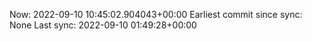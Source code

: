 Now: 2022-09-10 10:45:02.904043+00:00 Earliest commit since sync: None Last sync: 2022-09-10 01:49:28+00:00
